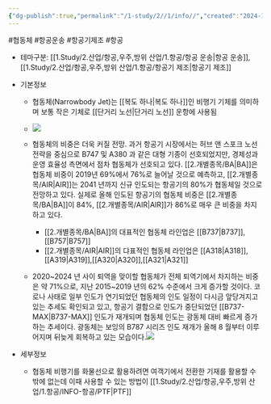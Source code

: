 ```yaml
---
{"dg-publish":true,"permalink":"/1-study/2//1/info//","created":"2024-11-20T21:02:29.480+09:00","updated":"2025-06-26T17:11:07.804+09:00"}
---
```


#협동체  #항공운송 #항공기제조 #항공 

- 테마구분: [[1.Study/2.산업/항공,우주,방위 산업/1.항공/항공 운송\|항공 운송]], [[1.Study/2.산업/항공,우주,방위 산업/1.항공/항공기 제조\|항공기 제조]]

- 기본정보
	- 협동체(Narrowbody Jet)는 [[복도 하나\|복도 하나]]인 비행기 기체를 의미하며 보통 작은 기체로 [[단거리 노선\|단거리 노선]] 운항에 사용됨
	- ![](https://i.imgur.com/5faAEWV.png)

	- 협동체의 비중은 더욱 커질 전망. 과거 항공기 시장에서는 허브 앤 스포크 노선 전략을 중심으로 B747 및 A380 과 같은 대형 기종이 선호되었지만, 경제성과 운영 효율성 측면에서 점차 협동체가 선호되고 있다. [[2.개별종목/BA\|BA]]은 협동체 비중이 2019년 69%에서 76%로 늘어날 것으로 예측하고, [[2.개별종목/AIR\|AIR]]는 2041 년까지 신규 인도되는 항공기의 80%가 협동체일 것으로 전망하고 있다. 실제로 올해 인도된 항공기의 협동체 비중은 [[2.개별종목/BA\|BA]]이 84%, [[2.개별종목/AIR\|AIR]]가 86%로 매우 큰 비중을 차지하고 있다.
		- [[2.개별종목/BA\|BA]]의 대표적인 협동체 라인업은 [[B737\|B737]], [[B757\|B757]] 
		-  [[2.개별종목/AIR\|AIR]]의 댜표적인 협동체 라인업은 [[A318\|A318]],[[A319\|A319]],[[A320\|A320]],[[A321\|A321]] 
	- 2020~2024 년 사이 퇴역을 맞이할 협동체가 전체 퇴역기에서 차지하는 비중은 약 71%으로, 지난 2015~2019 년의 62% 수준에서 크게 증가할 것이다. 코로나 사태로 일부 인도가 연기되었던 협동체의 인도 일정이 다시금 앞당겨지고 있는 추세도 확인되고 있고, 항공기 결함으로 인도가 중단되었던 [[B737-MAX\|B737-MAX]] 인도가 재개되며 협동체 인도는 광동체 대비 빠르게 증가하는 추세이다. 광동체는 보잉의 B787 시리즈 인도 재개가 올해 8 월부터 이루어지며 뒤늦게 회복하고 있는 모습이다.![](https://i.imgur.com/ZJPvJ5Q.png)



- 세부정보
	- 협동체 비행기를 화물선으로 활용하려면 여객기에서 전환한 기재를 활용할 수 밖에 없는데 이때 사용할 수 있는 방법이 [[1.Study/2.산업/항공,우주,방위 산업/1.항공/INFO-항공/PTF\|PTF]]
